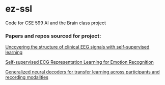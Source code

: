 # ez-ssl
Code for CSE 599 AI and the Brain class project

### Papers and repos sourced for project:
[Uncovering the structure of clinical EEG signals with self-supervised learning](https://github.com/mlberkeley/eeg-ssl)

[Self-supervised ECG Representation Learning for Emotion Recognition](https://code.engineering.queensu.ca/17ps21/SSL-ECG)

[Generalized neural decoders for transfer learning across participants and recording modalities](https://github.com/BruntonUWBio/HTNet_generalized_decoding)

